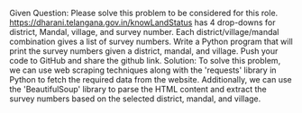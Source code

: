 Given Question:
Please solve this problem to be considered for this role. https://dharani.telangana.gov.in/knowLandStatus has 4 drop-downs for district, Mandal, village, and survey number. Each district/village/mandal combination gives a list of survey numbers. Write a Python program that will print the survey numbers given a district, mandal, and village. Push your code to GitHub and share the github link.
Solution:
To solve this problem, we can use web scraping techniques along with the 'requests' library in Python to fetch the required data from the website. Additionally, we can use the 'BeautifulSoup' library to parse the HTML content and extract the survey numbers based on the selected district, mandal, and village.
